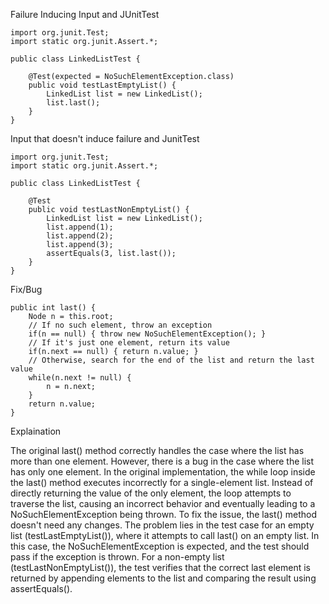 Failure Inducing Input and JUnitTest
```
import org.junit.Test;
import static org.junit.Assert.*;

public class LinkedListTest {

    @Test(expected = NoSuchElementException.class)
    public void testLastEmptyList() {
        LinkedList list = new LinkedList();
        list.last();
    }
}
```
Input that doesn't induce failure and JunitTest
```
import org.junit.Test;
import static org.junit.Assert.*;

public class LinkedListTest {

    @Test
    public void testLastNonEmptyList() {
        LinkedList list = new LinkedList();
        list.append(1);
        list.append(2);
        list.append(3);
        assertEquals(3, list.last());
    }
}
```

Fix/Bug
```
public int last() {
    Node n = this.root;
    // If no such element, throw an exception
    if(n == null) { throw new NoSuchElementException(); }
    // If it's just one element, return its value
    if(n.next == null) { return n.value; }
    // Otherwise, search for the end of the list and return the last value
    while(n.next != null) {
        n = n.next;
    }
    return n.value;
}
```
Explaination

The original last() method correctly handles the case where the list has more than one element. However, there is a bug in the case where the list has only one element. In the original implementation, the while loop inside the last() method executes incorrectly for a single-element list. Instead of directly returning the value of the only element, the loop attempts to traverse the list, causing an incorrect behavior and eventually leading to a NoSuchElementException being thrown. To fix the issue, the last() method doesn't need any changes. The problem lies in the test case for an empty list (testLastEmptyList()), where it attempts to call last() on an empty list. In this case, the NoSuchElementException is expected, and the test should pass if the exception is thrown. For a non-empty list (testLastNonEmptyList()), the test verifies that the correct last element is returned by appending elements to the list and comparing the result using assertEquals().


